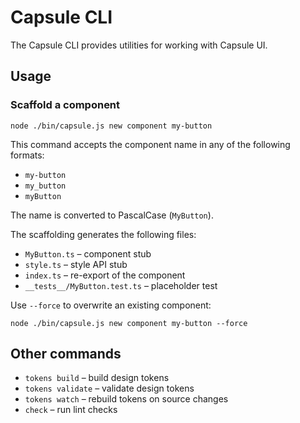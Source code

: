 # Capsule CLI

The Capsule CLI provides utilities for working with Capsule UI.

## Usage

### Scaffold a component

```
node ./bin/capsule.js new component my-button
```

This command accepts the component name in any of the following formats:

- `my-button`
- `my_button`
- `myButton`

The name is converted to PascalCase (`MyButton`).

The scaffolding generates the following files:

- `MyButton.ts` – component stub
- `style.ts` – style API stub
- `index.ts` – re-export of the component
- `__tests__/MyButton.test.ts` – placeholder test

Use `--force` to overwrite an existing component:

```
node ./bin/capsule.js new component my-button --force
```

## Other commands

- `tokens build` – build design tokens
- `tokens validate` – validate design tokens
- `tokens watch` – rebuild tokens on source changes
- `check` – run lint checks

